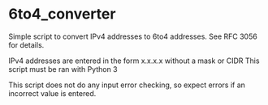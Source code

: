# 6to4_converter
Simple script to convert IPv4 addresses to 6to4 addresses.  See RFC 3056 for details.

IPv4 addresses are entered in the form x.x.x.x without a mask or CIDR
This script must be ran with Python 3

This script does not do any input error checking, so expect errors if an incorrect value is entered.
